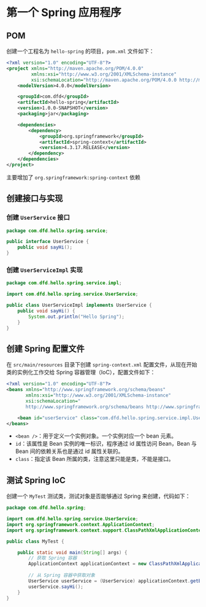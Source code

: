 # 第一个 Spring 应用程序

## POM

创建一个工程名为 `hello-spring` 的项目，`pom.xml` 文件如下：

```xml
<?xml version="1.0" encoding="UTF-8"?>
<project xmlns="http://maven.apache.org/POM/4.0.0"
         xmlns:xsi="http://www.w3.org/2001/XMLSchema-instance"
         xsi:schemaLocation="http://maven.apache.org/POM/4.0.0 http://maven.apache.org/xsd/maven-4.0.0.xsd">
    <modelVersion>4.0.0</modelVersion>

    <groupId>com.dfd</groupId>
    <artifactId>hello-spring</artifactId>
    <version>1.0.0-SNAPSHOT</version>
    <packaging>jar</packaging>

    <dependencies>
        <dependency>
            <groupId>org.springframework</groupId>
            <artifactId>spring-context</artifactId>
            <version>4.3.17.RELEASE</version>
        </dependency>
    </dependencies>
</project>
```

主要增加了 `org.springframework:spring-context` 依赖

## 创建接口与实现

### 创建 `UserService` 接口

```java
package com.dfd.hello.spring.service;

public interface UserService {
    public void sayHi();
}
```

### 创建 `UserServiceImpl` 实现

```java
package com.dfd.hello.spring.service.impl;

import com.dfd.hello.spring.service.UserService;

public class UserServiceImpl implements UserService {
    public void sayHi() {
        System.out.println("Hello Spring");
    }
}
```

## 创建 Spring 配置文件

在 `src/main/resources` 目录下创建 `spring-context.xml` 配置文件，从现在开始类的实例化工作交给 Spring 容器管理（IoC），配置文件如下：

```xml
<?xml version="1.0" encoding="UTF-8"?>
<beans xmlns="http://www.springframework.org/schema/beans"
       xmlns:xsi="http://www.w3.org/2001/XMLSchema-instance"
       xsi:schemaLocation="
       http://www.springframework.org/schema/beans http://www.springframework.org/schema/beans/spring-beans.xsd">

    <bean id="userService" class="com.dfd.hello.spring.service.impl.UserServiceImpl" />
</beans>
```

- `<bean />`：用于定义一个实例对象。一个实例对应一个 bean 元素。
- `id`：该属性是 Bean 实例的唯一标识，程序通过 id 属性访问 Bean，Bean 与 Bean 间的依赖关系也是通过 id 属性关联的。
- `class`：指定该 Bean 所属的类，注意这里只能是类，不能是接口。

## 测试 Spring IoC

创建一个 `MyTest` 测试类，测试对象是否能够通过 Spring 来创建，代码如下：

```java
package com.dfd.hello.spring;

import com.dfd.hello.spring.service.UserService;
import org.springframework.context.ApplicationContext;
import org.springframework.context.support.ClassPathXmlApplicationContext;

public class MyTest {

    public static void main(String[] args) {
        // 获取 Spring 容器
        ApplicationContext applicationContext = new ClassPathXmlApplicationContext("spring-context.xml");
        
        // 从 Spring 容器中获取对象
        UserService userService = (UserService) applicationContext.getBean("userService");
        userService.sayHi();
    }
}
```
